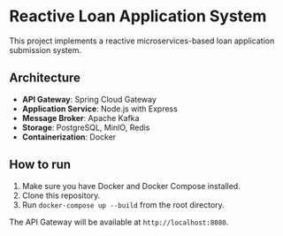 # Reactive Loan Application System

This project implements a reactive microservices-based loan application submission system.

## Architecture

- **API Gateway**: Spring Cloud Gateway
- **Application Service**: Node.js with Express
- **Message Broker**: Apache Kafka
- **Storage**: PostgreSQL, MinIO, Redis
- **Containerization**: Docker

## How to run

1. Make sure you have Docker and Docker Compose installed.
2. Clone this repository.
3. Run `docker-compose up --build` from the root directory.

The API Gateway will be available at `http://localhost:8080`.
